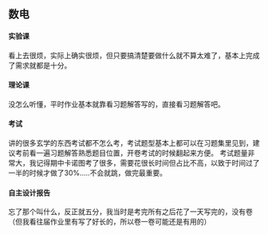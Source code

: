 ## 数电
#### 实验课
看上去很烦，实际上确实很烦，但只要搞清楚要做什么就不算太难了，基本上完成了需求就都是十分。
#### 理论课
没怎么听懂，平时作业基本就靠看习题解答写的，直接看习题解答吧。
#### 考试
讲的很多玄学的东西考试都不怎么考，考试题型基本上都可以在习题集里见到，建议考前看一遍习题解答熟悉题目位置，开卷考试的时候翻起来方便。
考试题量非常大，我记得期中卡诺图考了很多，需要花很长时间但占比不高，以致于时间过了一半的时候才做了30%.....不会就跳，做完最重要。
#### 自主设计报告
忘了那个叫什么，反正就五分，我当时是考完所有之后花了一天写完的，没有卷（但我看往届作业里有写了好长的，所以卷一卷可能还是有用的）
